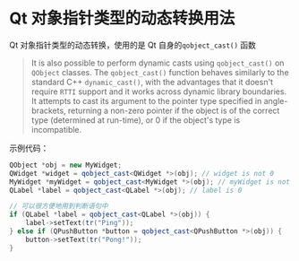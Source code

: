 # Qt 对象指针类型的动态转换用法

Qt 对象指针类型的动态转换，使用的是 Qt 自身的`qobject_cast()` 函数

> It is also possible to perform dynamic casts using `qobject_cast()` on `QObject` classes. The `qobject_cast()` function behaves similarly to the standard C++ `dynamic_cast()`, with the advantages that it doesn't require `RTTI` support and it works across dynamic library boundaries. It attempts to cast its argument to the pointer type specified in angle-brackets, returning a non-zero pointer if the object is of the correct type (determined at run-time), or 0 if the object's type is incompatible.

示例代码：

```cpp
QObject *obj = new MyWidget;
QWidget *widget = qobject_cast<QWidget *>(obj); // widget is not 0
MyWidget *myWidget = qobject_cast<MyWidget *>(obj); // myWidget is not 0
QLabel *label = qobject_cast<QLabel *>(obj); // label is 0

// 可以很方便地用到判断语句中
if (QLabel *label = qobject_cast<QLabel *>(obj)) {
    label->setText(tr("Ping"));
} else if (QPushButton *button = qobject_cast<QPushButton *>(obj)) {
    button->setText(tr("Pong!"));
}

```
